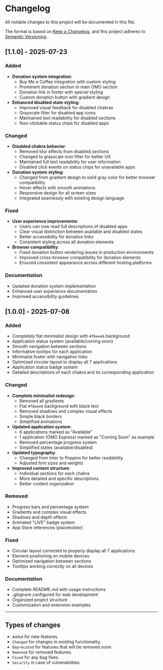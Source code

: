 # Changelog

All notable changes to this project will be documented in this file.

The format is based on [Keep a Changelog](https://keepachangelog.com/en/1.0.0/),
and this project adheres to [Semantic Versioning](https://semver.org/spec/v2.0.0.html).

## [1.1.0] - 2025-07-23

### Added
- **Donation system integration**:
  - Buy Me a Coffee integration with custom styling
  - Prominent donation section in main OMO section
  - Donation link in footer with special styling
  - Custom donation button with gradient design
- **Enhanced disabled state styling**:
  - Improved visual feedback for disabled chakras
  - Grayscale filter for disabled app icons
  - Maintained text readability for disabled sections
  - Non-clickable status chips for disabled apps

### Changed
- **Disabled chakra behavior**:
  - Removed blur effects from disabled sections
  - Changed to grayscale icon filter for better UX
  - Maintained full text readability for user information
  - Disabled click events on status chips for unavailable apps
- **Donation system styling**:
  - Changed from gradient design to solid gray color for better browser compatibility
  - Hover effects with smooth animations
  - Responsive design for all screen sizes
  - Integrated seamlessly with existing design language

### Fixed
- **User experience improvements**:
  - Users can now read full descriptions of disabled apps
  - Clear visual distinction between available and disabled states
  - Better accessibility for donation links
  - Consistent styling across all donation elements
- **Browser compatibility**:
  - Fixed donation button rendering issues in production environments
  - Improved cross-browser compatibility for donation elements
  - Ensured consistent appearance across different hosting platforms

### Documentation
- Updated donation system implementation
- Enhanced user experience documentation
- Improved accessibility guidelines

## [1.0.0] - 2025-07-08

### Added
- Completely flat minimalist design with `#fbeee6` background
- Application status system (available/coming soon)
- Smooth navigation between sections
- Informative tooltips for each application
- Minimalist footer with navigation links
- Optimized circular layout to display all 7 applications
- Application status badge system
- Detailed descriptions of each chakra and its corresponding application

### Changed
- **Complete minimalist redesign**:
  - Removed all gradients
  - Flat `#fbeee6` background with black text
  - Removed shadows and complex visual effects
  - Simple black borders
  - Simplified animations
- **Updated application system**:
  - 6 applications marked as "Available"
  - 1 application (OMO Express) marked as "Coming Soon" as example
  - Removed percentage progress system
  - Simplified states (available/disabled)
- **Updated typography**:
  - Changed from Inter to Poppins for better readability
  - Adjusted font sizes and weights
- **Improved content structure**:
  - Individual sections for each chakra
  - More detailed and specific descriptions
  - Better content organization

### Removed
- Progress bars and percentage system
- Gradients and complex visual effects
- Shadows and depth effects
- Animated "LIVE" badge system
- App Store references (placeholder)

### Fixed
- Circular layout corrected to properly display all 7 applications
- Element positioning on mobile devices
- Optimized navigation between sections
- Tooltips working correctly on all devices

### Documentation
- Complete README.md with usage instructions
- .gitignore configured for web development
- Organized project structure
- Customization and extension examples

---

## Types of changes

- `Added` for new features.
- `Changed` for changes in existing functionality.
- `Deprecated` for features that will be removed soon.
- `Removed` for removed features.
- `Fixed` for any bug fixes.
- `Security` in case of vulnerabilities. 